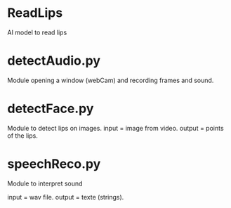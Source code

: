 # ReadLips
AI model to read lips 

# detectAudio.py

Module opening a window (webCam) and recording frames and sound. 

# detectFace.py

Module to detect lips on images. 
input = image from video. 
output = points of the lips. 

# speechReco.py

Module to interpret sound 

input = wav file. 
output = texte (strings). 